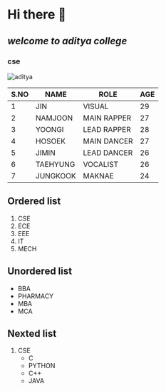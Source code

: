 # Hi there 👋
## ***welcome to aditya college***
### cse
<!--![pspk](https://images.news18.com/ibnlive/uploads/2020/09/1599028397_fi-pawan.jpg)-->
![aditya](https://i.pinimg.com/originals/a3/20/df/a320dfff4b89758668e6791021dce20c.png)

|**S.NO**| **NAME** |**ROLE** | **AGE** |
|-----|------|------|-----|
|1|JIN|VISUAL|29|
|2|NAMJOON|MAIN RAPPER|27|
|3|YOONGI|LEAD RAPPER|28|
|4|HOSOEK|MAIN DANCER|27|
|5|JIMIN|LEAD DANCER|26|
|6|TAEHYUNG|VOCALIST|26|
|7|JUNGKOOK|MAKNAE|24|
 
## Ordered list
1. CSE
2. ECE
3. EEE
4. IT
5. MECH

## Unordered list
* BBA
* PHARMACY
* MBA
* MCA

## Nexted list
1. CSE
    - C
    - PYTHON
    - C++
    - JAVA
 


<!--
**saisushma09/saisushma09** is a ✨ _special_ ✨ repository because its `README.md` (this file) appears on your GitHub profile.

Here are some ideas to get you started:

- 🔭 I’m currently working on ...
- 🌱 I’m currently learning ...
- 👯 I’m looking to collaborate on ...
- 🤔 I’m looking for help with ...
- 💬 Ask me about ...
- 📫 How to reach me: ...
- 😄 Pronouns: ...
- ⚡ Fun fact: ...
-->

